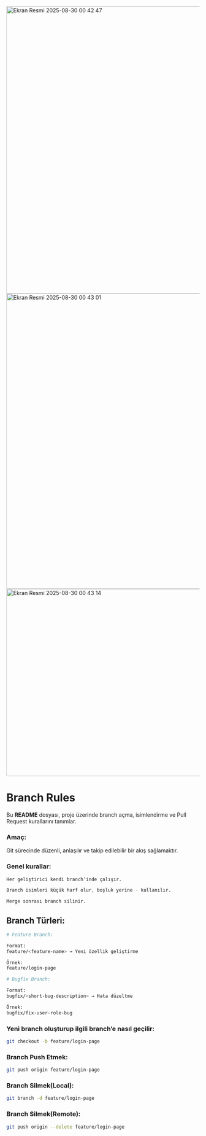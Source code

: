 <img width="1512" height="748" alt="Ekran Resmi 2025-08-30 00 42 47" src="https://github.com/user-attachments/assets/aeb73582-79c5-4748-821d-da95b2923f52" />
<img width="1512" height="770" alt="Ekran Resmi 2025-08-30 00 43 01" src="https://github.com/user-attachments/assets/b9eea493-1655-40a2-b12f-d73d5ac20be1" />
<img width="1512" height="488" alt="Ekran Resmi 2025-08-30 00 43 14" src="https://github.com/user-attachments/assets/0a0e23b9-feb0-430e-ad9f-0f2e644ea2eb" />

# Branch Rules

Bu **README** dosyası, proje üzerinde branch açma, isimlendirme ve Pull Request kurallarını tanımlar.

### Amaç:

Git sürecinde düzenli, anlaşılır ve takip edilebilir bir akış sağlamaktır.

### Genel kurallar:

```bash
Her geliştirici kendi branch’inde çalışır.

Branch isimleri küçük harf olur, boşluk yerine - kullanılır.

Merge sonrası branch silinir.
```

## Branch Türleri:

```bash
# Feature Branch:

Format:
feature/<feature-name> → Yeni özellik geliştirme

Örnek:
feature/login-page
```
```bash
# Bugfix Branch:

Format:
bugfix/<short-bug-description> → Hata düzeltme

Örnek:
bugfix/fix-user-role-bug
```
### Yeni branch oluşturup ilgili branch’e nasıl geçilir:
```bash
git checkout -b feature/login-page
```
### Branch Push Etmek:
```bash
git push origin feature/login-page
```
### Branch Silmek(Local):
```bash
git branch -d feature/login-page
```
### Branch Silmek(Remote):
```bash
git push origin --delete feature/login-page
```
